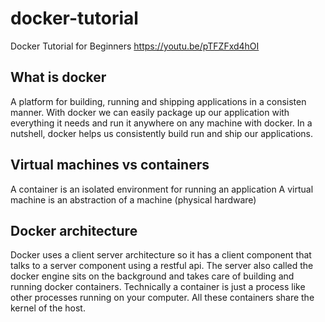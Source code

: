 # docker-tutorial
Docker Tutorial for Beginners https://youtu.be/pTFZFxd4hOI

## What is docker
A platform for building, running and shipping applications in a consisten manner.
With docker we can easily package up our application with everything it needs and run it anywhere on any machine with docker.
In a nutshell, docker helps us consistently build run and ship our applications.

## Virtual machines vs containers
A container is an isolated environment for running an application
A virtual machine is an abstraction of a machine (physical hardware)

## Docker architecture
Docker uses a client server architecture so it has a client component that talks to a server component using a restful api. The server also called the docker engine sits on the background and takes care of building and running docker containers. Technically a container is just a process like other processes running on your computer. All these containers share the kernel of the host.

